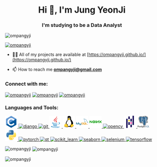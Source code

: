 <h1 align="center">Hi 👋, I'm Jung YeonJi</h1>  
<h3 align="center">I'm studying to be a Data Analyst</h3>  
  
<p align="left"> <img src="https://komarev.com/ghpvc/?username=ompangyji&label=Profile%20views&color=0e75b6&style=flat" alt="ompangyji" /> </p>  
  
<p align="left"> <a href="https://github.com/ryo-ma/github-profile-trophy"><img src="https://github-profile-trophy.vercel.app/?username=ompangyji" alt="ompangyji" /></a> </p>  
  
- 👨‍💻 All of my projects are available at [https://ompangyji.github.io/](https://ompangyji.github.io/)  
  
- 📫 How to reach me **ompangyji@gmail.com**  
  
<h3 align="left">Connect with me:</h3>  
<p align="left">  
<a href="https://www.notion.so/Portfolio-7b19ec0dfc1444c08c85619f4ab481b4" target="blank"><img align="center" src="https://www.svgrepo.com/show/361558/notion-logo.svg" alt="ompangyji" height="30" width="40" /></a>  
<a href="https://medium.com/@ompangyji" target="blank"><img align="center" src="https://www.svgrepo.com/show/354057/medium-icon.svg" alt="ompangyji" height="30" width="40" /></a>  
<a href="https://kaggle.com/ompangyji" target="blank"><img align="center" src="https://raw.githubusercontent.com/rahuldkjain/github-profile-readme-generator/master/src/images/icons/Social/kaggle.svg" alt="ompangyji" height="30" width="40" /></a>  
</p>  
  
<h3 align="left">Languages and Tools:</h3>  
<p align="left"> <a href="https://www.cprogramming.com/" target="_blank" rel="noreferrer"> <img src="https://raw.githubusercontent.com/devicons/devicon/master/icons/c/c-original.svg" alt="c" width="40" height="40"/> </a> <a href="https://www.djangoproject.com/" target="_blank" rel="noreferrer"> <img src="https://cdn.worldvectorlogo.com/logos/django.svg" alt="django" width="40" height="40"/> </a> <a href="https://git-scm.com/" target="_blank" rel="noreferrer"> <img src="https://www.vectorlogo.zone/logos/git-scm/git-scm-icon.svg" alt="git" width="40" height="40"/> </a> <a href="https://www.java.com" target="_blank" rel="noreferrer"> <img src="https://raw.githubusercontent.com/devicons/devicon/master/icons/java/java-original.svg" alt="java" width="40" height="40"/> </a> <a href="https://www.linux.org/" target="_blank" rel="noreferrer"> <img src="https://raw.githubusercontent.com/devicons/devicon/master/icons/linux/linux-original.svg" alt="linux" width="40" height="40"/> </a> <a href="https://www.mysql.com/" target="_blank" rel="noreferrer"> <img src="https://raw.githubusercontent.com/devicons/devicon/master/icons/mysql/mysql-original-wordmark.svg" alt="mysql" width="40" height="40"/> </a> <a href="https://www.nginx.com" target="_blank" rel="noreferrer"> <img src="https://raw.githubusercontent.com/devicons/devicon/master/icons/nginx/nginx-original.svg" alt="nginx" width="40" height="40"/> </a> <a href="https://opencv.org/" target="_blank" rel="noreferrer"> <img src="https://www.vectorlogo.zone/logos/opencv/opencv-icon.svg" alt="opencv" width="40" height="40"/> </a> <a href="https://pandas.pydata.org/" target="_blank" rel="noreferrer"> <img src="https://raw.githubusercontent.com/devicons/devicon/2ae2a900d2f041da66e950e4d48052658d850630/icons/pandas/pandas-original.svg" alt="pandas" width="40" height="40"/> </a> <a href="https://www.postgresql.org" target="_blank" rel="noreferrer"> <img src="https://raw.githubusercontent.com/devicons/devicon/master/icons/postgresql/postgresql-original-wordmark.svg" alt="postgresql" width="40" height="40"/> </a> <a href="https://www.python.org" target="_blank" rel="noreferrer"> <img src="https://raw.githubusercontent.com/devicons/devicon/master/icons/python/python-original.svg" alt="python" width="40" height="40"/> </a> <a href="https://pytorch.org/" target="_blank" rel="noreferrer"> <img src="https://www.vectorlogo.zone/logos/pytorch/pytorch-icon.svg" alt="pytorch" width="40" height="40"/> </a> <a href="https://www.qt.io/" target="_blank" rel="noreferrer"> <img src="https://upload.wikimedia.org/wikipedia/commons/0/0b/Qt_logo_2016.svg" alt="qt" width="40" height="40"/> </a> <a href="https://scikit-learn.org/" target="_blank" rel="noreferrer"> <img src="https://upload.wikimedia.org/wikipedia/commons/0/05/Scikit_learn_logo_small.svg" alt="scikit_learn" width="40" height="40"/> </a> <a href="https://seaborn.pydata.org/" target="_blank" rel="noreferrer"> <img src="https://seaborn.pydata.org/_images/logo-mark-lightbg.svg" alt="seaborn" width="40" height="40"/> </a> <a href="https://www.selenium.dev" target="_blank" rel="noreferrer"> <img src="https://raw.githubusercontent.com/detain/svg-logos/780f25886640cef088af994181646db2f6b1a3f8/svg/selenium-logo.svg" alt="selenium" width="40" height="40"/> </a> <a href="https://www.tensorflow.org" target="_blank" rel="noreferrer"> <img src="https://www.vectorlogo.zone/logos/tensorflow/tensorflow-icon.svg" alt="tensorflow" width="40" height="40"/> </a> 
</p>  
  
<p><img align="left" src="https://github-readme-stats.vercel.app/api/top-langs?username=ompangyji&show_icons=true&locale=en&layout=compact" alt="ompangyji" /></p>  
  
<p>&nbsp;<img align="center" src="https://github-readme-stats.vercel.app/api?username=ompangyji&show_icons=true&locale=en" alt="ompangyji" /></p>  
  
<p><img align="center" src="https://github-readme-streak-stats.herokuapp.com/?user=ompangyji&" alt="ompangyji" /></p>